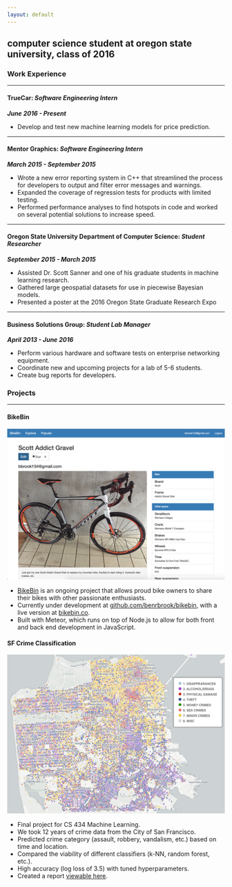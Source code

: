 ```yaml
---
layout: default
---
```


## computer science student at oregon state university, class of 2016

### Work Experience

---

#### TrueCar: *Software Engineering Intern*

**_June 2016 - Present_**

* Develop and test new machine learning models for price prediction.

---

#### Mentor Graphics: *Software Engineering Intern*

**_March 2015 - September 2015_**

* Wrote a new error reporting system in C++ that streamlined the process for developers to output and filter error messages and warnings.
* Expanded the coverage of regression tests for products with limited testing.
* Performed performance analyses to find hotspots in code and worked on several potential
solutions to increase speed.

---

#### Oregon State University Department of Computer Science: *Student Researcher*

**_September 2015 - March 2015_**

* Assisted Dr. Scott Sanner and one of his graduate students in machine learning research. 
* Gathered large geospatial datasets for use in piecewise Bayesian models.
* Presented a poster at the 2016 Oregon State Graduate Research Expo

---

#### Business Solutions Group: *Student Lab Manager*

**_April 2013 - June 2016_**

* Perform various hardware and software tests on enterprise networking equipment. 
* Coordinate new and upcoming projects for a lab of 5-6 students.
* Create bug reports for developers.



### Projects

---

#### BikeBin

![Bikebin page](images/bikebin.png)

* [BikeBin](http://bikebin.co) is an ongoing project that allows proud bike owners to share their bikes with other passionate enthusiasts.
* Currently under development at [github.com/benrbrook/bikebin](https://github.com/benrbrook/bikebin), with a live version at [bikebin.co](http://bikebin.co).
* Built with Meteor, which runs on top of Node.js to allow for both front and back end development in JavaScript.


#### SF Crime Classification

![SF Crime](images/sfcrimeviz.png)

* Final project for CS 434 Machine Learning.
* We took 12 years of crime data from the City of San Francisco.
* Predicted crime category (assault, robbery, vandalism, etc.) based on time and location.
* Compared the viability of different classifiers (k-NN, random forest, etc.).
* High accuracy (log loss of 3.5) with tuned hyperparameters. 
* Created a report [viewable here](documents/san-francisco-crime.pdf). 



